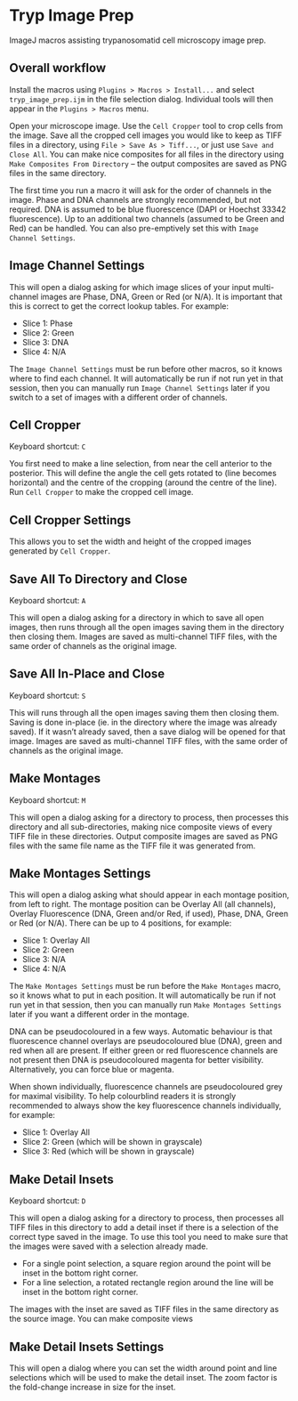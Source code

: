 # Tryp Image Prep
ImageJ macros assisting trypanosomatid cell microscopy image prep.

## Overall workflow

Install the macros using `Plugins > Macros > Install...` and select `tryp_image_prep.ijm` in the file selection dialog. Individual tools will then appear in the `Plugins > Macros` menu.

Open your microscope image. Use the `Cell Cropper` tool to crop cells from the image. Save all the cropped cell images you would like to keep as TIFF files in a directory, using `File > Save As > Tiff...`, or just use `Save and Close All`. You can make nice composites for all files in the directory using `Make Composites From Directory` – the output composites are saved as PNG files in the same directory.

The first time you run a macro it will ask for the order of channels in the image. Phase and DNA channels are strongly recommended, but not required. DNA is assumed to be blue fluorescence (DAPI or Hoechst 33342 fluorescence). Up to an additional two channels (assumed to be Green and Red) can be handled. You can also pre-emptively set this with `Image Channel Settings`.

## Image Channel Settings
This will open a dialog asking for which image slices of your input multi-channel images are Phase, DNA, Green or Red (or N/A). It is important that this is correct to get the correct lookup tables. For example:
 - Slice 1:	Phase
 - Slice 2:	Green
 - Slice 3:	DNA
 - Slice 4:	N/A

The `Image Channel Settings` must be run before other macros, so it knows where to find each channel. It will automatically be run if not run yet in that session, then you can manually run `Image Channel Settings` later if you switch to a set of images with a different order of channels.

## Cell Cropper
Keyboard shortcut: `C`

You first need to make a line selection, from near the cell anterior to the posterior. This will define the angle the cell gets rotated to (line becomes horizontal) and the centre of the cropping (around the centre of the line). Run `Cell Cropper` to make the cropped cell image.

## Cell Cropper Settings
This allows you to set the width and height of the cropped images generated by `Cell Cropper`.

## Save All To Directory and Close
Keyboard shortcut: `A`

This will open a dialog asking for a directory in which to save all open images, then runs through all the open images saving them in the directory then closing them. Images are saved as multi-channel TIFF files, with the same order of channels as the original image.

## Save All In-Place and Close
Keyboard shortcut: `S`

This will runs through all the open images saving them then closing them. Saving is done in-place (ie. in the directory where the image was already saved). If it wasn’t already saved, then a save dialog will be opened for that image. Images are saved as multi-channel TIFF files, with the same order of channels as the original image.

## Make Montages
Keyboard shortcut: `M`

This will open a dialog asking for a directory to process, then processes this directory and all sub-directories, making nice composite views of every TIFF file in these directories. Output composite images are saved as PNG files with the same file name as the TIFF file it was generated from.

## Make Montages Settings
This will open a dialog asking what should appear in each montage position, from left to right. The montage position can be Overlay All (all channels), Overlay Fluorescence (DNA, Green and/or Red, if used), Phase, DNA, Green or Red (or N/A). There can be up to 4 positions, for example:
 - Slice 1:	Overlay All
 - Slice 2:	Green
 - Slice 3:	N/A
 - Slice 4:	N/A

The `Make Montages Settings` must be run before the `Make Montages` macro, so it knows what to put in each position. It will automatically be run if not run yet in that session, then you can manually run `Make Montages Settings` later if you want a different order in the montage.

DNA can be pseudocoloured in a few ways. Automatic behaviour is that fluorescence channel overlays are pseudocoloured blue (DNA), green and red when all are present. If either green or red fluorescence channels are not present then DNA is pseudocoloured magenta for better visibility. Alternatively, you can force blue or magenta.

When shown individually, fluorescence channels are pseudocoloured grey for maximal visibility. To help colourblind readers it is strongly recommended to always show the key fluorescence channels individually, for example:
 - Slice 1:	Overlay All
 - Slice 2:	Green (which will be shown in grayscale)
 - Slice 3:	Red (which will be shown in grayscale)

## Make Detail Insets
Keyboard shortcut: `D`

This will open a dialog asking for a directory to process, then processes all TIFF files in this directory to add a detail inset if there is a selection of the correct type saved in the image. To use this tool you need to make sure that the images were saved with a selection already made.
 * For a single point selection, a square region around the point will be inset in the bottom right corner.
 * For a line selection, a rotated rectangle region around the line will be inset in the bottom right corner.

The images with the inset are saved as TIFF files in the same directory as the source image. You can make composite views

## Make Detail Insets Settings
This will open a dialog where you can set the width around point and line selections which will be used to make the detail inset. The zoom factor is the fold-change increase in size for the inset.
